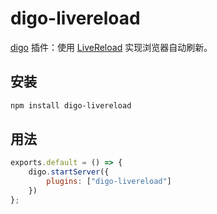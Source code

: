 ﻿# digo-livereload
[digo](https://github.com/digojs/digo) 插件：使用 [LiveReload](https://github.com/napcs/node-livereload) 实现浏览器自动刷新。

## 安装
```bash
npm install digo-livereload
```

## 用法
```js
exports.default = () => {
    digo.startServer({
        plugins: ["digo-livereload"]
    })
};
```
